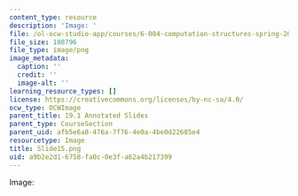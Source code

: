 ```yaml
---
content_type: resource
description: 'Image: '
file: /ol-ocw-studio-app/courses/6-004-computation-structures-spring-2017/a9b2e2d16758fa0c0e3fa62a4b217399_Slide15.png
file_size: 108796
file_type: image/png
image_metadata:
  caption: ''
  credit: ''
  image-alt: ''
learning_resource_types: []
license: https://creativecommons.org/licenses/by-nc-sa/4.0/
ocw_type: OCWImage
parent_title: 19.1 Annotated Slides
parent_type: CourseSection
parent_uid: afb5e6a8-476a-7f76-4e0a-4be0d22685e4
resourcetype: Image
title: Slide15.png
uid: a9b2e2d1-6758-fa0c-0e3f-a62a4b217399
---
```

Image: 